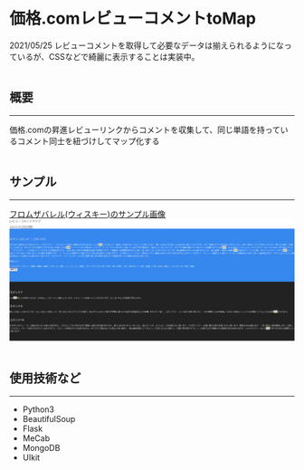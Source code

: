 <h1>価格.comレビューコメントtoMap</h1>
2021/05/25
レビューコメントを取得して必要なデータは揃えられるようになっているが、CSSなどで綺麗に表示することは実装中。<br>
<br>

<h2>概要</h2>
<hr>
価格.comの昇進レビューリンクからコメントを収集して、同じ単語を持っているコメント同士を紐づけしてマップ化する<br>
<br>

<h2>サンプル</h2>
<hr>
<a href="https://review.kakaku.com/review/K0000695816/#tab">フロムザバレル(ウィスキー)のサンプル画像</a>
<img src="whisky_review_map.png">
<br><br>

<h2>使用技術など</h2>
<hr>
<ul>
<li>Python3
<li>BeautifulSoup
<li>Flask
<li>MeCab
<li>MongoDB
<li>UIkit
</ul>